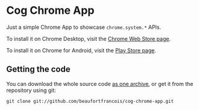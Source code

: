 # Cog Chrome App

Just a simple Chrome App to showcase `chrome.system.*` APIs.

To install it on Chrome Desktop, visit the [Chrome Web Store page](https://chrome.google.com/webstore/detail/difcjdggkffcfgcfconafogflmmaadco).

To install it on Chrome for Android, visit the [Play Store page](https://play.google.com/store/apps/details?id=com.github.beaufortfrancois.cog-chrome-app).

## Getting the code

You can download the whole source code [as one archive](https://github.com/beaufortfrancois/cog-chrome-app/archive/master.zip), or get it from the repository using git:

    git clone git://github.com/beaufortfrancois/cog-chrome-app.git
